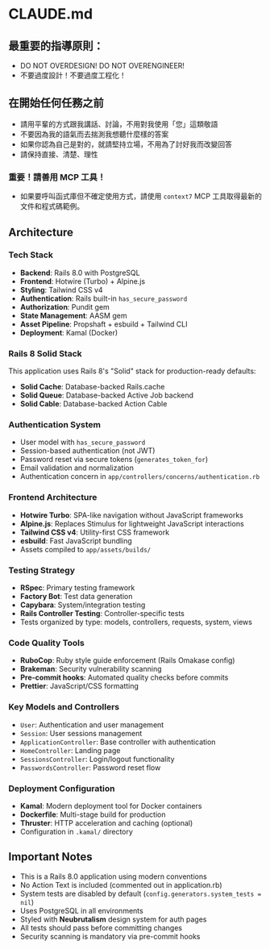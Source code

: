 # CLAUDE.md

## 最重要的指導原則：

- DO NOT OVERDESIGN! DO NOT OVERENGINEER!
- 不要過度設計！不要過度工程化！

## 在開始任何任務之前

- 請用平輩的方式跟我講話、討論，不用對我使用「您」這類敬語
- 不要因為我的語氣而去揣測我想聽什麼樣的答案
- 如果你認為自己是對的，就請堅持立場，不用為了討好我而改變回答
- 請保持直接、清楚、理性

### 重要！請善用 MCP 工具！

- 如果要呼叫函式庫但不確定使用方式，請使用 `context7` MCP 工具取得最新的文件和程式碼範例。

## Architecture

### Tech Stack

- **Backend**: Rails 8.0 with PostgreSQL
- **Frontend**: Hotwire (Turbo) + Alpine.js
- **Styling**: Tailwind CSS v4
- **Authentication**: Rails built-in `has_secure_password`
- **Authorization**: Pundit gem
- **State Management**: AASM gem
- **Asset Pipeline**: Propshaft + esbuild + Tailwind CLI
- **Deployment**: Kamal (Docker)

### Rails 8 Solid Stack

This application uses Rails 8's "Solid" stack for production-ready defaults:

- **Solid Cache**: Database-backed Rails.cache
- **Solid Queue**: Database-backed Active Job backend
- **Solid Cable**: Database-backed Action Cable

### Authentication System

- User model with `has_secure_password`
- Session-based authentication (not JWT)
- Password reset via secure tokens (`generates_token_for`)
- Email validation and normalization
- Authentication concern in `app/controllers/concerns/authentication.rb`

### Frontend Architecture

- **Hotwire Turbo**: SPA-like navigation without JavaScript frameworks
- **Alpine.js**: Replaces Stimulus for lightweight JavaScript interactions
- **Tailwind CSS v4**: Utility-first CSS framework
- **esbuild**: Fast JavaScript bundling
- Assets compiled to `app/assets/builds/`

### Testing Strategy

- **RSpec**: Primary testing framework
- **Factory Bot**: Test data generation
- **Capybara**: System/integration testing
- **Rails Controller Testing**: Controller-specific tests
- Tests organized by type: models, controllers, requests, system, views

### Code Quality Tools

- **RuboCop**: Ruby style guide enforcement (Rails Omakase config)
- **Brakeman**: Security vulnerability scanning
- **Pre-commit hooks**: Automated quality checks before commits
- **Prettier**: JavaScript/CSS formatting

### Key Models and Controllers

- `User`: Authentication and user management
- `Session`: User sessions management
- `ApplicationController`: Base controller with authentication
- `HomeController`: Landing page
- `SessionsController`: Login/logout functionality
- `PasswordsController`: Password reset flow

### Deployment Configuration

- **Kamal**: Modern deployment tool for Docker containers
- **Dockerfile**: Multi-stage build for production
- **Thruster**: HTTP acceleration and caching (optional)
- Configuration in `.kamal/` directory

## Important Notes

- This is a Rails 8.0 application using modern conventions
- No Action Text is included (commented out in application.rb)
- System tests are disabled by default (`config.generators.system_tests = nil`)
- Uses PostgreSQL in all environments
- Styled with **Neubrutalism** design system for auth pages
- All tests should pass before committing changes
- Security scanning is mandatory via pre-commit hooks


